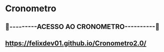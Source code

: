 # Cronometro
## 🔽---------ACESSO AO CRONOMETRO----------🔽
## https://felixdev01.github.io/Cronometro2.0/
